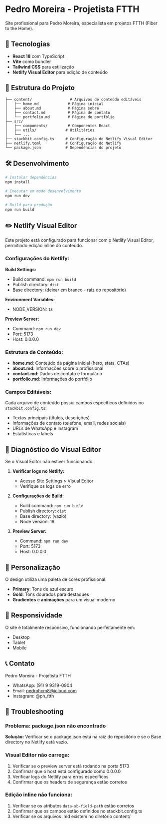 # Pedro Moreira - Projetista FTTH

Site profissional para Pedro Moreira, especialista em projetos FTTH (Fiber to the Home).

## 🚀 Tecnologias

- **React 18** com TypeScript
- **Vite** como bundler
- **Tailwind CSS** para estilização
- **Netlify Visual Editor** para edição de conteúdo

## 📁 Estrutura do Projeto

```
├── content/                 # Arquivos de conteúdo editáveis
│   ├── home.md             # Página inicial
│   ├── about.md            # Página sobre
│   ├── contact.md          # Página de contato
│   └── portfolio.md        # Página de portfólio
├── src/
│   ├── components/         # Componentes React
│   ├── utils/             # Utilitários
│   └── ...
├── stackbit.config.ts     # Configuração do Netlify Visual Editor
├── netlify.toml           # Configuração do Netlify
└── package.json           # Dependências do projeto
```

## 🛠️ Desenvolvimento

```bash
# Instalar dependências
npm install

# Executar em modo desenvolvimento
npm run dev

# Build para produção
npm run build
```

## ✏️ Netlify Visual Editor

Este projeto está configurado para funcionar com o Netlify Visual Editor, permitindo edição inline do conteúdo.

### Configurações do Netlify:

**Build Settings:**
- Build command: `npm run build`
- Publish directory: `dist`
- Base directory: (deixar em branco - raiz do repositório)

**Environment Variables:**
- NODE_VERSION: `18`

**Preview Server:**
- Command: `npm run dev`
- Port: 5173
- Host: 0.0.0.0

### Estrutura de Conteúdo:

- **home.md**: Conteúdo da página inicial (hero, stats, CTAs)
- **about.md**: Informações sobre o profissional
- **contact.md**: Dados de contato e formulário
- **portfolio.md**: Informações do portfólio

### Campos Editáveis:

Cada arquivo de conteúdo possui campos específicos definidos no `stackbit.config.ts`:

- Textos principais (títulos, descrições)
- Informações de contato (telefone, email, redes sociais)
- URLs de WhatsApp e Instagram
- Estatísticas e labels

## 🔧 Diagnóstico do Visual Editor

Se o Visual Editor não estiver funcionando:

1. **Verificar logs no Netlify:**
   - Acesse Site Settings > Visual Editor
   - Verifique os logs de erro

2. **Configurações de Build:**
   - Build command: `npm run build`
   - Publish directory: `dist`
   - Base directory: (vazio)
   - Node version: 18

3. **Preview Server:**
   - Command: `npm run dev`
   - Port: 5173
   - Host: 0.0.0.0

## 🎨 Personalização

O design utiliza uma paleta de cores profissional:
- **Primary**: Tons de azul escuro
- **Gold**: Tons dourados para destaques
- **Gradientes** e **animações** para um visual moderno

## 📱 Responsividade

O site é totalmente responsivo, funcionando perfeitamente em:
- Desktop
- Tablet
- Mobile

## 📞 Contato

Pedro Moreira - Projetista FTTH
- WhatsApp: (91) 9 9319-0904
- Email: pedrohcm8@icloud.com
- Instagram: @ph_ftth

## 🐛 Troubleshooting

### Problema: package.json não encontrado
**Solução:** Verificar se o package.json está na raiz do repositório e se o Base directory no Netlify está vazio.

### Visual Editor não carrega:
1. Verificar se o preview server está rodando na porta 5173
2. Confirmar que o host está configurado como 0.0.0.0
3. Verificar logs do Netlify para erros específicos
4. Confirmar que os headers de segurança estão corretos

### Edição inline não funciona:
1. Verificar se os atributos `data-sb-field-path` estão corretos
2. Confirmar que os campos estão definidos no stackbit.config.ts
3. Verificar se os arquivos .md existem no diretório content/